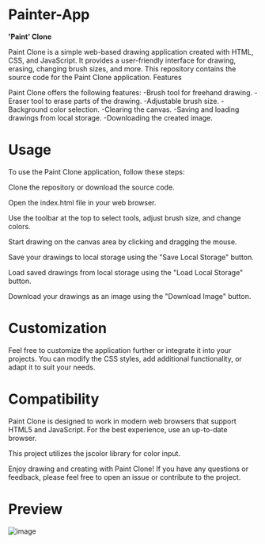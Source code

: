 # Painter-App
**'Paint' Clone**

Paint Clone is a simple web-based drawing application created with HTML, CSS, and JavaScript. It provides a user-friendly interface for drawing, erasing, changing brush sizes, and more. This repository contains the source code for the Paint Clone application.
Features

Paint Clone offers the following features:
-Brush tool for freehand drawing.
-Eraser tool to erase parts of the drawing.
-Adjustable brush size.
-Background color selection.
-Clearing the canvas.
-Saving and loading drawings from local storage.
-Downloading the created image.

# Usage

To use the Paint Clone application, follow these steps:

Clone the repository or download the source code.

Open the index.html file in your web browser.

Use the toolbar at the top to select tools, adjust brush size, and change colors.

Start drawing on the canvas area by clicking and dragging the mouse.

Save your drawings to local storage using the "Save Local Storage" button.

Load saved drawings from local storage using the "Load Local Storage" button.

Download your drawings as an image using the "Download Image" button.

# Customization

Feel free to customize the application further or integrate it into your projects. You can modify the CSS styles, add additional functionality, or adapt it to suit your needs.

# Compatibility

Paint Clone is designed to work in modern web browsers that support HTML5 and JavaScript. For the best experience, use an up-to-date browser.

This project utilizes the jscolor library for color input.

Enjoy drawing and creating with Paint Clone! If you have any questions or feedback, please feel free to open an issue or contribute to the project.

# Preview

![image](https://github.com/dimicodes/Painter-App/assets/45632694/2d2c8e3b-ed78-4cbb-b7b7-e59f0f591e18)
